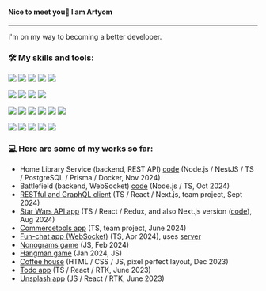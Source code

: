 #### Nice to meet you👋 I am Artyom 
---
I'm on my way to becoming a better developer.

### 🛠️ My skills and tools:
<img src="https://img.shields.io/badge/html5-e44d26?style=for-the-badge&logo=html5&logoColor=white" /> <img src="https://img.shields.io/badge/css3-2965f1?style=for-the-badge&logo=css3&logoColor=white" /> <img src="https://img.shields.io/badge/javascript-f7df1e?style=for-the-badge&logo=javascript&logoColor=grey" />
<img src="https://img.shields.io/badge/typescript-3178c6?style=for-the-badge&logo=typescript&logoColor=white" />
<img src="https://img.shields.io/badge/node.js-80bc02?style=for-the-badge&logo=node.js&logoColor=white" />

<img src="https://img.shields.io/badge/react-00dcff?style=for-the-badge&logo=react&logoColor=white" /> <img src="https://img.shields.io/badge/Redux-764abc?style=for-the-badge&logo=Redux&logoColor=white" />
<img src="https://img.shields.io/badge/next.js-101010?style=for-the-badge&logo=next.js&logoColor=white" />
<img src="https://img.shields.io/badge/nestjs-ffffff?style=for-the-badge&logo=nestjs&logoColor=ea2845" />


<img src="https://img.shields.io/badge/webpack-1c78c0?style=for-the-badge&logo=webpack&logoColor=white" /> <img src="https://img.shields.io/badge/vite-be33fe?style=for-the-badge&logo=vite&logoColor=white" />
<img src="https://img.shields.io/badge/vitest-659e00?style=for-the-badge&logo=vitest&logoColor=white" />
<img src="https://img.shields.io/badge/postgresql-3d5065?style=for-the-badge&logo=postgresql&logoColor=2496ed" />
<img src="https://img.shields.io/badge/prisma-1a202c?style=for-the-badge&logo=prisma&logoColor=ffffff" />
<img src="https://img.shields.io/badge/docker-ffffff?style=for-the-badge&logo=docker&logoColor=2496ed" />

<img src="https://img.shields.io/badge/eslint-4b32c3?style=for-the-badge&logo=eslint&logoColor=white" /> <img src="https://img.shields.io/badge/prettier-1a2b34?style=for-the-badge&logo=prettier&logoColor=white" />
<img src="https://img.shields.io/badge/husky-f8b749?style=for-the-badge&logo=husky&logoColor=white" />
<img src="https://img.shields.io/badge/git-f05133?style=for-the-badge&logo=git&logoColor=white" />
<img src="https://img.shields.io/badge/github-282835?style=for-the-badge&logo=github&logoColor=white" />


### 💻 Here are some of my works so far:
- Home Library Service (backend, REST API) [code](https://github.com/Gunsnfnr/nodejs2024Q3-service/tree/develop3)  (Node.js / NestJS / TS / PostgreSQL / Prisma / Docker, Nov 2024)
- Battlefield (backend, WebSocket) [code](https://github.com/Gunsnfnr/nodejs-websockets-battleship/tree/develop)  (Node.js / TS, Oct 2024)
- [RESTful and GraphQL client](https://graphiql-qidfaux3k-tanykos-projects.vercel.app/) (TS / React / Next.js, team project, Sept 2024)
- [Star Wars API app](https://rss-react-2024-q3-swapi.vercel.app/) (TS / React / Redux, and also Next.js version ([code](https://github.com/Gunsnfnr/rss-react-2024-q3/tree/nextjs-ssr-app-router-api)), Aug 2024)
- [Commercetools app](https://keep-calm-and-code.netlify.app/) (TS, team project, June 2024)
- [Fun-chat app (WebSocket)](https://rolling-scopes-school.github.io/gunsnfnr-JSFE2023Q4/fun-chat/) (TS, Apr 2024), uses [server](https://github.com/rolling-scopes-school/fun-chat-server/)
- [Nonograms game](https://rolling-scopes-school.github.io/gunsnfnr-JSFE2023Q4/nonograms/) (JS, Feb 2024)
- [Hangman game](https://rolling-scopes-school.github.io/gunsnfnr-JSFE2023Q4/hangman/) (Jan 2024, JS)
- [Coffee house](https://rolling-scopes-school.github.io/gunsnfnr-JSFE2023Q4/coffee-house/) (HTML / CSS / JS, pixel perfect layout, Dec 2023)
- [Todo app](https://todoapp-flax-eight.vercel.app/) (TS / React / RTK, June 2023)
- [Unsplash app](https://one-splash.vercel.app/) (JS / React / RTK, June 2023)

<!--
**Gunsnfnr/Gunsnfnr** is a ✨ _special_ ✨ repository because its `README.md` (this file) appears on your GitHub profile.

Here are some ideas to get you started:

- 🔭 I’m currently working on ...
- 🌱 I’m currently learning ...
- 📫 How to reach me: ...
-->
